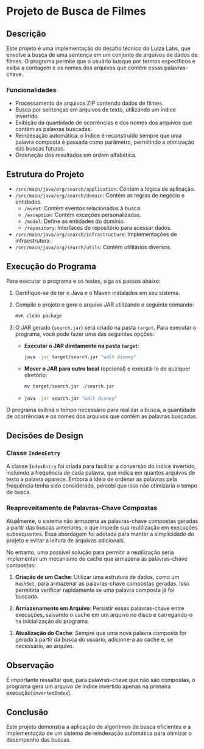# Projeto de Busca de Filmes

## Descrição

Este projeto é uma implementação do desafio técnico do Luiza Labs, que envolve a busca de uma sentença em um conjunto de arquivos de dados de filmes. O programa permite que o usuário busque por termos específicos e exiba a contagem e os nomes dos arquivos que contêm essas palavras-chave.

### Funcionalidades

- Processamento de arquivos ZIP contendo dados de filmes.
- Busca por sentenças em arquivos de texto, utilizando um índice invertido.
- Exibição da quantidade de ocorrências e dos nomes dos arquivos que contêm as palavras buscadas.
- Reindexação automática: o índice é reconstruído sempre que uma palavra composta é passada como parâmetro, permitindo a otimização das buscas futuras.
- Ordenação dos resultados em ordem alfabética.

## Estrutura do Projeto

- `/src/main/java/org/search/application`: Contém a lógica de aplicação.
- `/src/main/java/org/search/domain`: Contém as regras de negócio e entidades.
    - `/event`: Contém eventos relacionados à busca.
    - `/exception`: Contém exceções personalizadas.
    - `/model`: Define as entidades do domínio.
    - `/repository`: Interfaces de repositório para acessar dados.
- `/src/main/java/org/search/infrastructure`: Implementações de infraestrutura.
- `/src/main/java/org/search/utils`: Contém utilitários diversos.

## Execução do Programa

Para executar o programa e os testes, siga os passos abaixo:

1. Certifique-se de ter o Java e o Maven instalados em seu sistema.
2. Compile o projeto e gere o arquivo JAR utilizando o seguinte comando:

    ```bash
    mvn clean package
    ```

3. O JAR gerado (`search.jar`) será criado na pasta `target`. Para executar o programa, você pode fazer uma das seguintes opções:
    - **Executar o JAR diretamente na pasta `target`**:
      ```bash
      java -jar target/search.jar "walt disney"
      ```

    - **Mover o JAR para outro local** (opcional) e executá-lo de qualquer diretório:
      ```bash
      mv target/search.jar ./search.jar
      ```

    - ```bash
      java -jar search.jar "walt disney"
      ```

O programa exibirá o tempo necessário para realizar a busca, a quantidade de ocorrências e os nomes dos arquivos que contêm as palavras buscadas.

## Decisões de Design

### Classe `IndexEntry`

A classe `IndexEntry` foi criada para facilitar a conversão do índice invertido, incluindo a frequência de cada palavra, que indica em quantos arquivos de texto a palavra aparece. Embora a ideia de ordenar as palavras pela frequência tenha sido considerada, percebi que isso não otimizaria o tempo de busca.

### Reaproveitamento de Palavras-Chave Compostas

Atualmente, o sistema não armazena as palavras-chave compostas geradas a partir das buscas anteriores, o que impede sua reutilização em execuções subsequentes. Essa abordagem foi adotada para manter a simplicidade do projeto e evitar a leitura de arquivos adicionais.

No entanto, uma possível solução para permitir a reutilização seria implementar um mecanismo de cache que armazena as palavras-chave compostas:

1. **Criação de um Cache**: Utilizar uma estrutura de dados, como um `HashSet`, para armazenar as palavras-chave compostas geradas. Isso permitiria verificar rapidamente se uma palavra composta já foi buscada.

2. **Armazenamento em Arquivo**: Persistir essas palavras-chave entre execuções, salvando o cache em um arquivo no disco e carregando-o na inicialização do programa.

3. **Atualização do Cache**: Sempre que uma nova palavra composta for gerada a partir da busca do usuário, adicione-a ao cache e, se necessário, ao arquivo.

## Observação

É importante ressaltar que, para palavras-chave que não são compostas, o programa gera um arquivo de índice invertido apenas na primeira execução(`invertedIndex`).

## Conclusão

Este projeto demonstra a aplicação de algoritmos de busca eficientes e a implementação de um sistema de reindexação automática para otimizar o desempenho das buscas.

